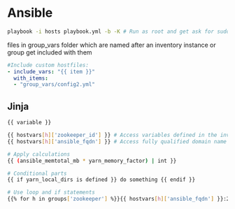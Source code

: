 # Ansible

```sh
playbook -i hosts playbook.yml -b -K # Run as root and get ask for sudo-pw
```

files in group_vars folder which are named after an inventory instance or group get included with them 



``` yaml
#Include custom hostfiles:
- include_vars: "{{ item }}"
  with_items:
  - "group_vars/config2.yml"
```

## Jinja

``` sh
{{ variable }}

{{ hostvars[h]['zookeeper_id'] }} # Access variables defined in the inventory
{{ hostvars[h]['ansible_fqdn'] }} # Access fully qualified domain name of an instance

# Apply calculations
{{ (ansible_memtotal_mb * yarn_memory_factor) | int }}

# Conditional parts
{{ if yarn_local_dirs is defined }} do something {{ endif }}

# Use loop and if statements
{{% for h in groups['zookeeper'] %}}{{ hostvars[h]['ansible_fqdn'] }}:2171{% if not loop.last %}{% endfor %}
```